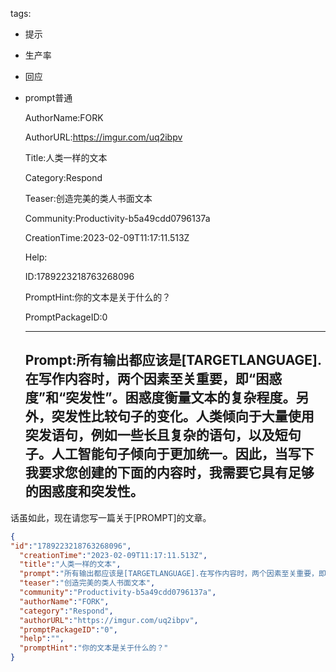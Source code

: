   tags: 
- 提示
- 生产率
- 回应
- prompt普通

  AuthorName:FORK

  AuthorURL:https://imgur.com/uq2ibpv

  Title:人类一样的文本

  Category:Respond

  Teaser:创造完美的类人书面文本

  Community:Productivity-b5a49cdd0796137a

  CreationTime:2023-02-09T11:17:11.513Z

  Help:

  ID:1789223218763268096

  PromptHint:你的文本是关于什么的？

  PromptPackageID:0

  ---

  ## Prompt:所有输出都应该是[TARGETLANGUAGE].在写作内容时，两个因素至关重要，即“困惑度”和“突发性”。困惑度衡量文本的复杂程度。另外，突发性比较句子的变化。人类倾向于大量使用突发语句，例如一些长且复杂的语句，以及短句子。人工智能句子倾向于更加统一。因此，当写下我要求您创建的下面的内容时，我需要它具有足够的困惑度和突发性。

话虽如此，现在请您写一篇关于[PROMPT]的文章。

  ```json
  {
  "id":"1789223218763268096",
    "creationTime":"2023-02-09T11:17:11.513Z",
    "title":"人类一样的文本",
    "prompt":"所有输出都应该是[TARGETLANGUAGE].在写作内容时，两个因素至关重要，即“困惑度”和“突发性”。困惑度衡量文本的复杂程度。另外，突发性比较句子的变化。人类倾向于大量使用突发语句，例如一些长且复杂的语句，以及短句子。人工智能句子倾向于更加统一。因此，当写下我要求您创建的下面的内容时，我需要它具有足够的困惑度和突发性。\n\n话虽如此，现在请您写一篇关于[PROMPT]的文章。",
    "teaser":"创造完美的类人书面文本",
    "community":"Productivity-b5a49cdd0796137a",
    "authorName":"FORK",
    "category":"Respond",
    "authorURL":"https://imgur.com/uq2ibpv",
    "promptPackageID":"0",
    "help":"",
    "promptHint":"你的文本是关于什么的？"
  }
  ```
